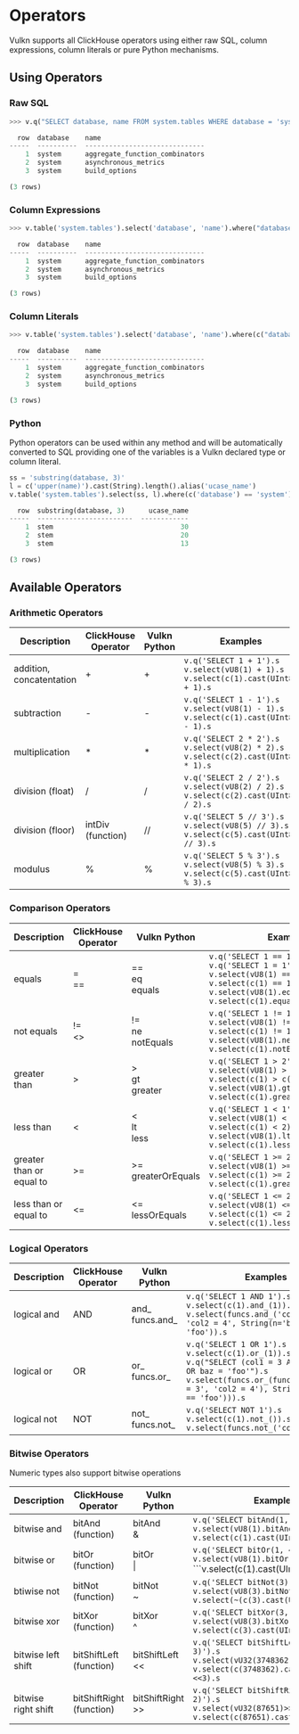 # Operators

Vulkn supports all ClickHouse operators using either raw SQL, column expressions, column literals 
or pure Python mechanisms.

## Using Operators

### Raw SQL

```python
>>> v.q("SELECT database, name FROM system.tables WHERE database = 'system' LIMIT 3").s

  row  database    name
-----  ----------  ------------------------------
    1  system      aggregate_function_combinators
    2  system      asynchronous_metrics
    3  system      build_options

(3 rows)
```

### Column Expressions

```python
>>> v.table('system.tables').select('database', 'name').where("database = 'system'").limit(3).s

  row  database    name
-----  ----------  ------------------------------
    1  system      aggregate_function_combinators
    2  system      asynchronous_metrics
    3  system      build_options

(3 rows)
```

### Column Literals

```python
>>> v.table('system.tables').select('database', 'name').where(c("database = 'system'")).limit(3).s

  row  database    name
-----  ----------  ------------------------------
    1  system      aggregate_function_combinators
    2  system      asynchronous_metrics
    3  system      build_options

(3 rows)
```

### Python

Python operators can be used within any method and will be automatically converted to SQL providing 
one of the variables is a Vulkn declared type or column literal.

```python
ss = 'substring(database, 3)'
l = c('upper(name)').cast(String).length().alias('ucase_name')
v.table('system.tables').select(ss, l).where(c('database') == 'system').limit(3).s

  row  substring(database, 3)      ucase_name
-----  ------------------------  ------------
    1  stem                                30
    2  stem                                20
    3  stem                                13

(3 rows)
```

## Available Operators

### Arithmetic Operators

Description | ClickHouse Operator | Vulkn Python | Examples
-- | -- | -- | --
addition, concatentation | + | + | ```v.q('SELECT 1 + 1').s```<br/>```v.select(vU8(1) + 1).s```<br/>```v.select(c(1).cast(UInt8) + 1).s```
subtraction | - | - | ```v.q('SELECT 1 - 1').s```<br/>```v.select(vU8(1) - 1).s```<br/>```v.select(c(1).cast(UInt8) - 1).s```
multiplication | * | * | ```v.q('SELECT 2 * 2').s```<br/>```v.select(vU8(2) * 2).s```<br/>```v.select(c(2).cast(UInt8) * 1).s```
division (float) | / | / | ```v.q('SELECT 2 / 2').s```<br/>```v.select(vU8(2) / 2).s```<br/>```v.select(c(2).cast(UInt8) / 2).s```
division (floor) | intDiv (function) | // | ```v.q('SELECT 5 // 3').s```<br/>```v.select(vU8(5) // 3).s```<br/>```v.select(c(5).cast(UInt8) // 3).s```
modulus | % | % | ```v.q('SELECT 5 % 3').s```<br/>```v.select(vU8(5) % 3).s```<br/>```v.select(c(5).cast(UInt8) % 3).s```

### Comparison Operators

Description | ClickHouse Operator | Vulkn Python | Examples
-- | -- | -- | --
equals | =<br/>== | ==<br/>eq<br/>equals | ```v.q('SELECT 1 == 1').s```<br/>```v.q('SELECT 1 = 1').s```<br/>```v.select(vU8(1) == 1).s```<br/>```v.select(c(1) == 1).s```<br/>```v.select(vU8(1).eq(1)).s```<br/>```v.select(c(1).equals(1)).s```
not equals | !=<br/><> | !=<br/>ne<br/>notEquals | ```v.q('SELECT 1 != 1').s```<br/>```v.select(vU8(1) != 1).s```<br/>```v.select(c(1) != 1).s```<br/>```v.select(vU8(1).ne(1)).s```<br/>```v.select(c(1).notEquals(1)).s```
greater than | > | ><br/>gt<br/>greater | ```v.q('SELECT 1 > 2').s```<br/>```v.select(vU8(1) > 2).s```<br/>```v.select(c(1) > c(2)).s```<br/>```v.select(vU8(1).gt(2)).s```<br/>```v.select(c(1).greater(c(2))).s```
less than | < | <<br/>lt<br/>less | ```v.q('SELECT 1 < 1').s```<br/>```v.select(vU8(1) < 2).s```<br/>```v.select(c(1) < 2).s```<br/>```v.select(vU8(1).lt(2)).s```<br/>```v.select(c(1).less(2)).s```
greater than or equal to | >= | >=<br/>greaterOrEquals | ```v.q('SELECT 1 >= 2').s```<br/>```v.select(vU8(1) >= 2).s```<br/>```v.select(c(1) >= 2).s```<br/>```v.select(c(1).greaterOrEquals(2)).s```
less than or equal to | <= | <=<br/>lessOrEquals | ```v.q('SELECT 1 <= 2').s```<br/>```v.select(vU8(1) <= 2).s```<br/>```v.select(c(1) <= 2).s```<br/>```v.select(c(1).lessOrEquals(2)).s```

### Logical Operators

Description | ClickHouse Operator | Vulkn Python | Examples
-- | -- | -- | --
logical and | AND | and_<br/>funcs.and_ | ```v.q('SELECT 1 AND 1').s```<br/>```v.select(c(1).and_(1)).s```<br/>```v.select(funcs.and_('col1 = 3', 'col2 = 4', String(n='baz') == 'foo')).s```
logical or | OR | or_<br/>funcs.or_ | ```v.q('SELECT 1 OR 1').s```<br/>```v.select(c(1).or_(1)).s```<br/>```v.q("SELECT (col1 = 3 AND col2 = 4) OR baz = 'foo'").s```<br/>```v.select(funcs.or_(funcs.and_('col1 = 3', 'col2 = 4'), String(n='baz') == 'foo'))).s```
logical not | NOT | not_<br/>funcs.not_ | ```v.q('SELECT NOT 1').s```<br/>```v.select(c(1).not_()).s```<br/>```v.select(funcs.not_('col1 = 3')).s```

### Bitwise Operators

Numeric types also support bitwise operations

Description | ClickHouse Operator | Vulkn Python | Examples
-- | -- | -- | --
bitwise and | bitAnd (function) | bitAnd<br/>& | ```v.q('SELECT bitAnd(1, 4)').s```<br/>```v.select(vU8(1).bitAnd(4)).s```<br/>```v.select(c(1).cast(UInt8) & 4).s```
bitwise or | bitOr (function) | bitOr<br/>\| | ```v.q('SELECT bitOr(1, 4)').s```<br/>```v.select(vU8(1).bitOr(4)).s```<br/>```v.select(c(1).cast(UInt8) | 4).s```
btiwise not | bitNot (function) | bitNot<br/>~ | ```v.q('SELECT bitNot(3)').s```<br/>```v.select(vU8(3).bitNot()).s```<br/>```v.select(~(c(3).cast(UInt8))).s```
bitwise xor | bitXor (function) | bitXor<br/>^ | ```v.q('SELECT bitXor(3, 1)').s```<br/>```v.select(vU8(3).bitXor(1)).s```<br/>```v.select(c(3).cast(UInt8)^1).s```
bitwise left shift | bitShiftLeft (function) | bitShiftLeft<br/><< | ```v.q('SELECT bitShiftLeft(3748362, 3)').s```<br/>```v.select(vU32(3748362)<<3).s```<br/>```v.select(c(3748362).cast(UInt32)<<3).s```
bitwise right shift | bitShiftRight (function) | bitShiftRight<br/>>> | ```v.q('SELECT bitShiftRight(87651, 2)').s```<br/>```v.select(vU32(87651)>>2).s```<br/>```v.select(c(87651).cast(UInt32)>>2).s```
